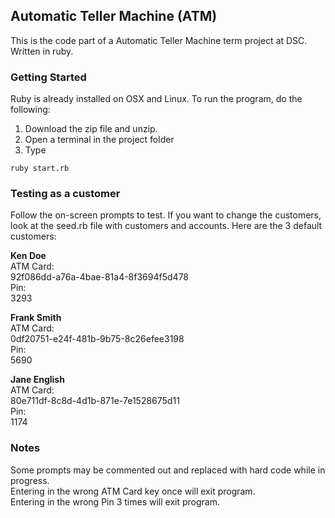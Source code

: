 ## Automatic Teller Machine (ATM)
This is the code part of a Automatic Teller Machine term project at DSC. Written in ruby.

### Getting Started
Ruby is already installed on OSX and Linux. To run the program, do the following:  

1. Download the zip file and unzip.  
2. Open a terminal in the project folder  
3. Type
```
ruby start.rb
```  

### Testing as a customer
Follow the on-screen prompts to test. If you want to change the customers, look at the seed.rb file with customers and accounts. Here are the 3 default customers:

**Ken Doe**  
ATM Card:  
92f086dd-a76a-4bae-81a4-8f3694f5d478  
Pin:  
3293

**Frank Smith**  
ATM Card:  
0df20751-e24f-481b-9b75-8c26efee3198  
Pin:  
5690  

**Jane English**  
ATM Card:  
80e711df-8c8d-4d1b-871e-7e1528675d11  
Pin:   
1174  


### Notes
Some prompts may be commented out and replaced with hard code while in progress.  
Entering in the wrong ATM Card key once will exit program.  
Entering in the wrong Pin 3 times will exit program.  
